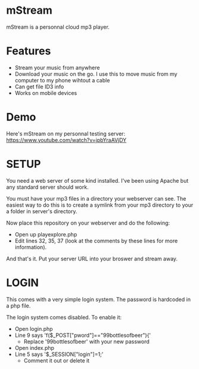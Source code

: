 mStream
=======

mStream is a personnal cloud mp3 player.  


Features
=======
- Stream your music from anywhere
- Download your music on the go.  I use this to move music from my computer to my phone wihtout a cable
- Can get file ID3 info
- Works on mobile devices

Demo
=======
Here's mStream on my personnal testing server:
https://www.youtube.com/watch?v=jpbYraAVjDY


SETUP
=======
You need a web server of some kind installed.  I've been using Apache but any standard server should work.

You must have your mp3 files in a directory your webserver can see.  The easiest way to do this is to create a symlink from your mp3 directory to your a folder in server's directory.

Now place this repository on your webserver and do the following:
- Open up playexplore.php
- Edit lines 32, 35, 37 (look at the comments by these lines for more information).

And that's it.  Put your server URL into your broswer and stream away.


LOGIN
=======
This comes with a very simple login system.  The password is hardcoded in a php file.

The login system comes disabled.  To enable it:
- Open login.php
- Line 9 says 'f($_POST["pword"]=="99bottlesofbeer"){'
	- Replace '99bottlesofbeer' with your new password
- Open index.php
- Line 5 says '$_SESSION["login"]=1;'
 	 - Comment it out or delete it